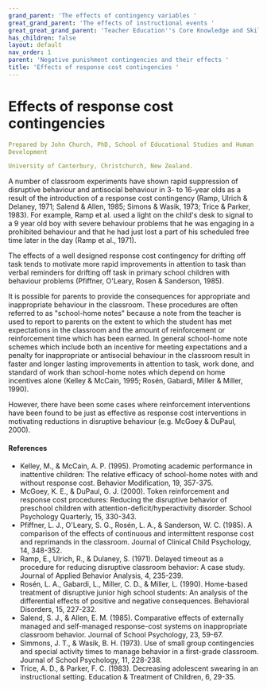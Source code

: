 ```yaml
---
grand_parent: 'The effects of contingency variables '
great_grand_parent: 'The effects of instructional events '
great_great_grand_parent: 'Teacher Education''s Core Knowledge and Skills.'
has_children: false
layout: default
nav_order: 1
parent: 'Negative punishment contingencies and their effects '
title: 'Effects of response cost contingencies '
---
```

# Effects of response cost contingencies


```yaml
Prepared by John Church, PhD, School of Educational Studies and Human
Development

University of Canterbury, Christchurch, New Zealand.
```


A number of classroom experiments have shown rapid suppression of
disruptive behaviour and antisocial behaviour in 3- to 16-year olds as a
result of the introduction of a response cost contingency (Ramp, Ulrich
& Delaney, 1971; Salend & Allen, 1985; Simons & Wasik, 1973; Trice &
Parker, 1983). For example, Ramp et al. used a light on the child's desk
to signal to a 9 year old boy with severe behaviour problems that he was
engaging in a prohibited behaviour and that he had just lost a part of
his scheduled free time later in the day (Ramp et al., 1971).

The effects of a well designed response cost contingency for drifting
off task tends to motivate more rapid improvements in attention to task
than verbal reminders for drifting off task in primary school children
with behaviour problems (Pfiffner, O'Leary, Rosen & Sanderson, 1985).

It is possible for parents to provide the consequences for appropriate
and inappropriate behaviour in the classroom. These procedures are often
referred to as "school-home notes" because a note from the teacher is
used to report to parents on the extent to which the student has met
expectations in the classroom and the amount of reinforcement or
reinforcement time which has been earned. In general school-home note
schemes which include both an incentive for meeting expectations and a
penalty for inappropriate or antisocial behaviour in the classroom
result in faster and longer lasting improvements in attention to task,
work done, and standard of work than school-home notes which depend on
home incentives alone (Kelley & McCain, 1995; Rosén, Gabardi, Miller &
Miller, 1990).

However, there have been some cases where reinforcement interventions
have been found to be just as effective as response cost interventions
in motivating reductions in disruptive behaviour (e.g. McGoey & DuPaul,
2000).


#### References

-   Kelley, M., & McCain, A. P. (1995). Promoting academic performance
    in inattentive children: The relative efficacy of school-home notes
    with and without response cost. Behavior Modification, 19, 357-375.
-   McGoey, K. E., & DuPaul, G. J. (2000). Token reinforcement and
    response cost procedures: Reducing the disruptive behavior of
    preschool children with attention-deficit/hyperactivity disorder.
    School Psychology Quarterly, 15, 330-343.
-   Pfiffner, L. J., O\'Leary, S. G., Rosén, L. A., & Sanderson, W. C.
    (1985). A comparison of the effects of continuous and intermittent
    response cost and reprimands in the classroom. Journal of Clinical
    Child Psychology, 14, 348-352.
-   Ramp, E., Ulrich, R., & Dulaney, S. (1971). Delayed timeout as a
    procedure for reducing disruptive classroom behavior: A case study.
    Journal of Applied Behavior Analysis, 4, 235-239.
-   Rosén, L. A., Gabardi, L., Miller, C. D., & Miller, L. (1990).
    Home-based treatment of disruptive junior high school students: An
    analysis of the differential effects of positive and negative
    consequences. Behavioral Disorders, 15, 227-232.
-   Salend, S. J., & Allen, E. M. (1985). Comparative effects of
    externally managed and self-managed response-cost systems on
    inappropriate classroom behavior. Journal of School Psychology, 23,
    59-67.
-   Simmons, J. T., & Wasik, B. H. (1973). Use of small group
    contingencies and special activity times to manage behavior in a
    first-grade classroom. Journal of School Psychology, 11, 228-238.
-   Trice, A. D., & Parker, F. C. (1983). Decreasing adolescent swearing
    in an instructional setting. Education & Treatment of Children, 6,
    29-35.
